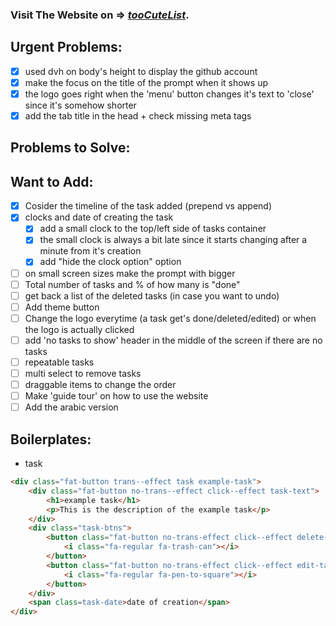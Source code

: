 ### Visit The Website on => *[tooCuteList](https://toocutelist.netlify.app/)*.
## Urgent Problems:
- [x] used dvh on body's height to display the github account
- [x] make the focus on the title of the prompt when it shows up
- [x] the logo goes right when the 'menu' button changes it's text to 'close' since it's somehow shorter
- [x] add the tab title in the head + check missing meta tags
## Problems to Solve:
## Want to Add:
- [x] Cosider the timeline of the task added (prepend vs append)
- [x] clocks and date of creating the task
    - [x] add a small clock to the top/left side of tasks container
    - [x] the small clock is always a bit late since it starts changing after a minute from it's creation
    - [x] add "hide the clock option" option
- [ ] on small screen sizes make the prompt with bigger
- [ ] Total number of tasks and % of how many is "done"
- [ ] get back a list of the deleted tasks (in case you want to undo)
- [ ] Add theme button
- [ ] Change the logo everytime (a task get's done/deleted/edited) or when the logo is actually clicked
- [ ] add 'no tasks to show' header in the middle of the screen if there are no tasks
- [ ] repeatable tasks
- [ ] multi select to remove tasks
- [ ] draggable items to change the order
- [ ] Make 'guide tour' on how to use the website
- [ ] Add the arabic version

## Boilerplates:
- task
```html
<div class="fat-button trans--effect task example-task">
    <div class="fat-button no-trans--effect click--effect task-text">
        <h1>example task</h1>
        <p>This is the description of the example task</p>
    </div>
    <div class="task-btns">
        <button class="fat-button no-trans-effect click--effect delete-task">
            <i class="fa-regular fa-trash-can"></i>
        </button>
        <button class="fat-button no-trans-effect click--effect edit-task">
            <i class="fa-regular fa-pen-to-square"></i>
        </button>
    </div>
    <span class=task-date>date of creation</span>
</div>
```

